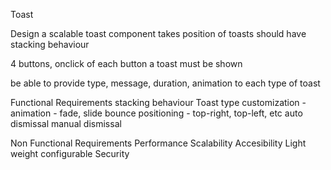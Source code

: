 Toast

Design a scalable toast component
takes position of toasts
should have stacking behaviour

4 buttons, onclick of each button a toast must be shown

be able to provide type, message, duration, animation to each type of toast


Functional Requirements
stacking behaviour
Toast type
customization -
animation - fade, slide bounce
positioning - top-right, top-left, etc
auto dismissal
manual dismissal



Non Functional Requirements
Performance
Scalability
Accesibility
Light weight
configurable
Security 


